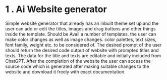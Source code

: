 # 1 . Ai Website generator 

 Simple website generator that already has an inbuilt theme set up and the user can add or edit the titles, images and drag buttons and other things inside the template. Should be  Avail a number of templates. the user can make color changes as well as image changes. color palettes, text sizes, font family, weight etc. to be considered of. The desired prompt of the user should return the desired code output of website with prompted titles and texts. The data for the title and texts are editable and initially included from ChatGPT. After the completion of the website the user can access the source code which is generated after making suitable changes to the website and download it freely with exact documentation. 



    
